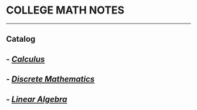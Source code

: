# COLLEGE MATH NOTES 
---
## Catalog
## - [***Calculus***](https://github.com/CZhang666/MATH/blob/master/Calculus/README.md)
## - [***Discrete Mathematics***](https://github.com/CZhang666/MATH/blob/master/Discrete%20Mathematics/README.md)
## - [***Linear Algebra***]()
